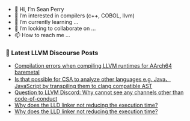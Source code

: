 - 👋 Hi, I’m Sean Perry
- 👀 I’m interested in compilers (c++, COBOL, llvm)
- 🌱 I’m currently learning ...
- 💞️ I’m looking to collaborate on ...
- 📫 How to reach me ...

<!---
s66perry/s66perry is a ✨ special ✨ repository because its `README.md` (this file) appears on your GitHub profile.
You can click the Preview link to take a look at your changes.
--->
### 📕 Latest LLVM Discourse Posts

<!-- DISCOURSE-LLVM:START -->
- [Compilation errors when compiling LLVM runtimes for AArch64 baremetal](https://discourse.llvm.org/t/compilation-errors-when-compiling-llvm-runtimes-for-aarch64-baremetal/67378#post_1)
- [Is that possible for CSA to analyze other languages e.g. Java、 JavaScript by transpiling them to clang compatible AST](https://discourse.llvm.org/t/is-that-possible-for-csa-to-analyze-other-languages-e-g-java-javascript-by-transpiling-them-to-clang-compatible-ast/67356#post_8)
- [Question to LLVM Discord: Why cannot see any channels other than code-of-conduct](https://discourse.llvm.org/t/question-to-llvm-discord-why-cannot-see-any-channels-other-than-code-of-conduct/67312#post_5)
- [Why does the LLD linker not reducing the execution time?](https://discourse.llvm.org/t/why-does-the-lld-linker-not-reducing-the-execution-time/67332#post_9)
- [Why does the LLD linker not reducing the execution time?](https://discourse.llvm.org/t/why-does-the-lld-linker-not-reducing-the-execution-time/67332#post_8)
<!-- DISCOURSE-LLVM:END -->
